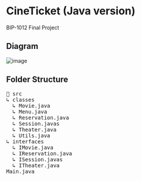 # CineTicket (Java version)
BIP-1012 Final Project

## Diagram
![image](https://github.com/c4nkn/cineticket-java/assets/56227236/a11108ea-75c2-4c21-93ed-4a83e05632c9)

## Folder Structure
<pre>📁 src<br/>↳ classes<br/>  ↳ Movie.java<br/>  ↳ Menu.java<br/>  ↳ Reservation.java<br/>  ↳ Session.javas<br/>  ↳ Theater.java<br/>  ↳ Utils.java<br/>↳ interfaces<br/>  ↳ IMovie.java<br/>  ↳ IReservation.java<br/>  ↳ ISession.javas<br/>  ↳ ITheater.java<br/>Main.java</pre>
